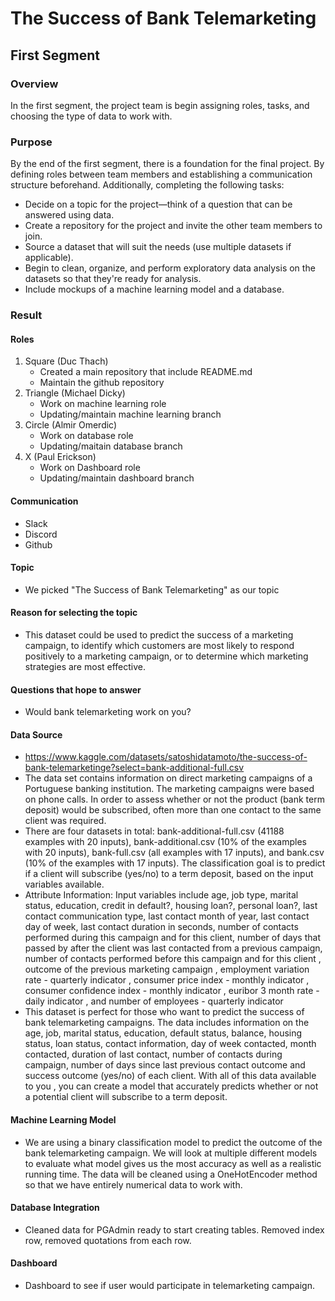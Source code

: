 # The Success of Bank Telemarketing
## First Segment
### Overview
In the first segment, the project team is begin assigning roles, tasks, and choosing the type of data to work with.
### Purpose
By the end of the first segment, there is a foundation for the final project. By defining roles between team members and establishing a communication structure beforehand. Additionally, completing the following tasks:
- Decide on a topic for the project—think of a question that can be answered using data.
- Create a repository for the project and invite the other team members to join.
- Source a dataset that will suit the needs (use multiple datasets if applicable).
- Begin to clean, organize, and perform exploratory data analysis on the datasets so that they're ready for analysis.
- Include mockups of a machine learning model and a database.
### Result
#### Roles
1. Square (Duc Thach)  
	- Created a main repository that include README.md
	- Maintain the github repository
2. Triangle (Michael Dicky)
	- Work on machine learning role
	- Updating/maintain machine learning branch
3. Circle (Almir Omerdic)
	- Work on database role
	- Updating/maitain database branch
4. X (Paul Erickson)
	- Work on Dashboard role
	- Updating/maintain dashboard branch 
#### Communication
- Slack
- Discord
- Github	
#### Topic
- We picked "The Success of Bank Telemarketing" as our topic
#### Reason for selecting the topic
- This dataset could be used to predict the success of a marketing campaign, to identify which customers are most likely to respond positively to a marketing campaign, or to determine which marketing strategies are most effective.
#### Questions that hope to answer
- Would bank telemarketing work on you?
#### Data Source
- https://www.kaggle.com/datasets/satoshidatamoto/the-success-of-bank-telemarketinge?select=bank-additional-full.csv
- The data set contains information on direct marketing campaigns of a Portuguese banking institution. The marketing campaigns were based on phone calls. In order to assess whether or not the product (bank term deposit) would be subscribed, often more than one contact to the same client was required.  
- There are four datasets in total: bank-additional-full.csv (41188 examples with 20 inputs), bank-additional.csv (10% of the examples with 20 inputs), bank-full.csv (all examples with 17 inputs), and bank.csv (10% of the examples with 17 inputs). The classification goal is to predict if a client will subscribe (yes/no) to a term deposit, based on the input variables available.  
- Attribute Information: Input variables include age, job type, marital status, education, credit in default?, housing loan?, personal loan?, last contact communication type, last contact month of year, last contact day of week, last contact duration in seconds, number of contacts performed during this campaign and for this client, number of days that passed by after the client was last contacted from a previous campaign, number of contacts performed before this campaign and for this client , outcome of the previous marketing campaign , employment variation rate - quarterly indicator , consumer price index - monthly indicator , consumer confidence index - monthly indicator , euribor 3 month rate - daily indicator , and number of employees - quarterly indicator
- This dataset is perfect for those who want to predict the success of bank telemarketing campaigns. The data includes information on the age, job, marital status, education, default status, balance, housing status, loan status, contact information, day of week contacted, month contacted, duration of last contact, number of contacts during campaign, number of days since last previous contact outcome and success outcome (yes/no) of each client. With all of this data available to you , you can create a model that accurately predicts whether or not a potential client will subscribe to a term deposit.
#### Machine Learning Model
- We are using a binary classification model to predict the outcome of the bank telemarketing campaign. We will look at multiple different models to evaluate what model gives us the most accuracy as well as a realistic running time. The data will be cleaned using a OneHotEncoder method so that we have entirely numerical data to work with.
#### Database Integration
- Cleaned data for PGAdmin ready to start creating tables. Removed index row, removed quotations from each row.
#### Dashboard  	
- Dashboard to see if user would participate in telemarketing campaign.
